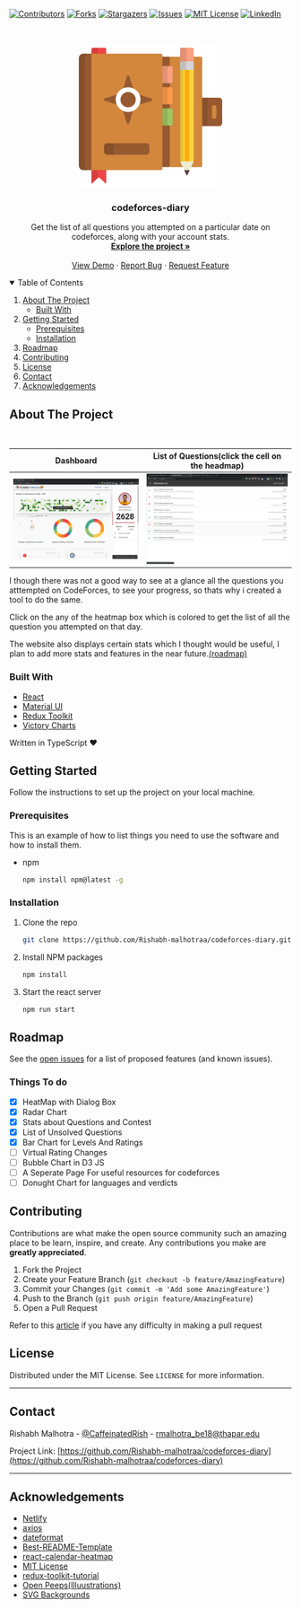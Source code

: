<!--
*** Thanks for checking out the codeforces-diary. If you have a suggestion
*** that would make this better, please fork the repo and create a pull request
*** or simply open an issue with the tag "enhancement".
-->

<!-- PROJECT SHIELDS -->
[![Contributors][contributors-shield]][contributors-url]
[![Forks][forks-shield]][forks-url]
[![Stargazers][stars-shield]][stars-url]
[![Issues][issues-shield]][issues-url]
[![MIT License][license-shield]][license-url]
[![LinkedIn][linkedin-shield]][linkedin-url]


<!-- PROJECT LOGO -->
<br />
<p align="center">
  <a href="https://github.com/Rishabh-Malhotra/codeforces-diary">
    <img src="images/logo.svg" alt="Logo" width="256" height="256">
  </a>

  <strong>
    <h3 align="center" >codeforces-diary</h3>
  </strong>
  <p align="center">
    Get the list of all questions you attempted on a particular date on codeforces, along with your account stats.
    <br />
    <a href="https://github.com/Rishabh-Malhotra/codeforces-diary"><strong>Explore the project »</strong></a>
    <br />
    <br />
    <a href="https://codeforces-diary.netlify.app/">View Demo</a>
    ·
    <a href="https://github.com/Rishabh-Malhotra/codeforces-diary/issues">Report Bug</a>
    ·
    <a href="https://github.com/Rishabh-Malhotra/codeforces-diary/issues">Request Feature</a>
  </p>
</p>

<!-- TABLE OF CONTENTS -->
<details open="open">
  <summary>Table of Contents</summary>
  <ol>
    <li>
      <a href="#about-the-project">About The Project</a>
      <ul>
        <li><a href="#built-with">Built With</a></li>
      </ul>
    </li>
    <li>
      <a href="#getting-started">Getting Started</a>
      <ul>
        <li><a href="#prerequisites">Prerequisites</a></li>
        <li><a href="#installation">Installation</a></li>
      </ul>
    </li>
    <li><a href="#roadmap">Roadmap</a></li>
    <li><a href="#contributing">Contributing</a></li>
    <li><a href="#license">License</a></li>
    <li><a href="#contact">Contact</a></li>
    <li><a href="#acknowledgements">Acknowledgements</a></li>
  </ol>
</details>

## About The Project

<br/>

Dashboard             |  List of Questions(click the cell on the headmap)
:-------------------------:|:-------------------------:
 [![Product Name Screen Shot][product-screenshot]](https://codeforces-diary.netlify.app/)|[![Product Name Screen Shot][product-screenshotII]](https://codeforces-diary.netlify.app/)  

I though there was not a good way to see at a glance all the questions you atttempted on CodeForces, to see your progress, so thats why i created a tool to do the same.

Click on the any of the heatmap box which is colored to get the list of all the question you attempted on that day.

The website also displays certain stats which I thought would be useful, I plan to add more stats and features in the near future.[(roadmap)](#roadmap)

### Built With

* [React](https://reactjs.org/docs/getting-started.html)
* [Material UI](https://material-ui.com/getting-started/installation/)
* [Redux Toolkit](https://redux-toolkit.js.org/introduction/quick-start)
* [Victory Charts](https://formidable.com/open-source/victory/gallery/)

Written in TypeScript ♥

## Getting Started

Follow the instructions to set up the project on your local machine.

### Prerequisites

This is an example of how to list things you need to use the software and how to install them.

* npm

  ```sh
  npm install npm@latest -g
  ```

### Installation

1. Clone the repo

   ```sh
   git clone https://github.com/Rishabh-malhotraa/codeforces-diary.git
   ```

2. Install NPM packages

   ``` sh
   npm install
   ```

3. Start the react server

   ``` sh
   npm run start
   ```

## Roadmap

See the [open issues](https://github.com/Rishabh-malhotraa/codeforces-diary/issues) for a list of proposed features (and known issues).

### Things To do

* [x] HeatMap  with Dialog Box
* [x] Radar Chart
* [x] Stats about Questions and Contest
* [x] List of Unsolved Questions
* [x] Bar Chart for Levels And Ratings
* [ ] Virtual Rating Changes
* [ ] Bubble Chart in D3 JS
* [ ] A Seperate Page For useful resources for codeforces
* [ ] Donught Chart for languages and verdicts

## Contributing

Contributions are what make the open source community such an amazing place to be learn, inspire, and create. Any contributions you make are **greatly appreciated**.

1. Fork the Project
2. Create your Feature Branch (`git checkout -b feature/AmazingFeature`)
3. Commit your Changes (`git commit -m 'Add some AmazingFeature'`)
4. Push to the Branch (`git push origin feature/AmazingFeature`)
5. Open a Pull Request

Refer to this [article](https://medium.com/swlh/guide-to-git-a-practical-approach-27926a1ff564?sk=b54ca413a142c275f5d2901d0384a0db) if you have any difficulty in making a pull request

## License

Distributed under the MIT License. See `LICENSE` for more information.

---

## Contact

Rishabh Malhotra - [@CaffeinatedRish](https://twitter.com/CaffeinatedRish) - rmalhotra_be18@thapar.edu

Project Link: [https://github.com/Rishabh-malhotraa/codeforces-diary](https://github.com/Rishabh-malhotraa/codeforces-diary)

---

## Acknowledgements

* [Netlify](https://netlify.com/)
* [axios](https://www.npmjs.com/package/axios)
* [dateformat](https://www.npmjs.com/package/dateformat)
* [Best-README-Template](https://github.com/othneildrew/Best-README-Template)
* [react-calendar-heatmap](https://www.npmjs.com/package/react-calendar-heatmap)
* [MIT License](https://opensource.org/licenses/MIT)
* [redux-toolkit-tutorial](https://www.youtube.com/watch?v=9lCmbth63k0)
* [Open Peeps(Illuustrations)](https://blush.design/collections/open-peeps)
* [SVG Backgrounds](https://www.svgbackgrounds.com/)
  

<!-- https://www.markdownguide.org/basic-syntax/#reference-style-links -->
[contributors-shield]: https://img.shields.io/github/contributors/Rishabh-Malhotra/codeforces-diary.svg?style=for-the-badge
[contributors-url]: https://github.com/Rishabh-Malhotra/codeforces-diary/graphs/contributors
[forks-shield]: https://img.shields.io/github/forks/Rishabh-Malhotra/codeforces-diary.svg?style=for-the-badge
[forks-url]: https://github.com/Rishabh-Malhotra/codeforces-diary/network/members
[stars-shield]: https://img.shields.io/github/stars/Rishabh-Malhotra/codeforces-diary.svg?style=for-the-badge
[stars-url]: https://github.com/Rishabh-Malhotra/codeforces-diary/stargazers
[issues-shield]: https://img.shields.io/github/issues/Rishabh-Malhotra/codeforces-diary.svg?style=for-the-badge
[issues-url]: https://github.com/Rishabh-Malhotra/codeforces-diary/issues
[license-shield]: https://img.shields.io/github/license/Rishabh-Malhotra/codeforces-diary.svg?style=for-the-badge
[license-url]: https://github.com/Rishabh-Malhotra/codeforces-diary/blob/main/LICENSE.md
[linkedin-shield]: https://img.shields.io/badge/-LinkedIn-black.svg?style=for-the-badge&logo=linkedin&colorB=555
[linkedin-url]: https://www.linkedin.com/in/rishabh-malhotra-4536a418b/
<!-- [product-screenshot]: images/codeforces-diary.svg -->
[product-screenshot]: images/dashboard.png
[product-screenshotII]: images/submission-list.png
